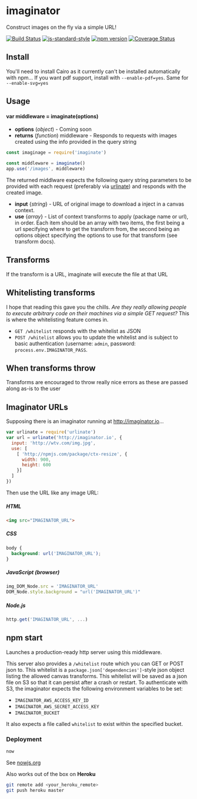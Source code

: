 # imaginator

Construct images on the fly via a simple URL!

<!-- VDOC.badges travis; standard; npm; coveralls -->
<!-- DON'T EDIT THIS SECTION (including comments), INSTEAD RE-RUN `vdoc` TO UPDATE -->
[![Build Status](https://travis-ci.org/vigour-io/imaginate.svg?branch=master)](https://travis-ci.org/vigour-io/imaginate)
[![js-standard-style](https://img.shields.io/badge/code%20style-standard-brightgreen.svg)](http://standardjs.com/)
[![npm version](https://badge.fury.io/js/imaginate.svg)](https://badge.fury.io/js/imaginate)
[![Coverage Status](https://coveralls.io/repos/github/vigour-io/imaginate/badge.svg?branch=master)](https://coveralls.io/github/vigour-io/imaginate?branch=master)

<!-- VDOC END -->

## Install

You'll need to install Cairo as it currently can't be installed automatically with npm... If you want pdf support, install with `--enable-pdf=yes`. Same for `--enable-svg=yes`

## Usage

<!-- VDOC.jsdoc imaginate -->
<!-- DON'T EDIT THIS SECTION (including comments), INSTEAD RE-RUN `vdoc` TO UPDATE -->
#### var middleware = imaginate(options)
- **options** (*object*) - Coming soon
- **returns** (*function*) middleware - Responds to requests with images created using the info provided in the query string

<!-- VDOC END -->

```javascript
const imaginage = require('imaginate')

const middleware = imaginate()
app.use('/images', middleware)
```

The returned middlware expects the following query string parameters to be provided with each request (preferably via [urlinate](npmjs.com/package/urlinate)) and responds with the created image.
  - **input** {*string*} - URL of original image to download a inject in a canvas context.
  - **use** {*array*} - List of context transforms to apply (package name or url), in order. Each item should be an array with two items, the first being a url specifying where to get the transform from, the second being an options object specifying the options to use for that transform (see transform docs).

## Transforms

If the transform is a URL, imaginate will execute the file at that URL

## Whitelisting transforms

I hope that reading this gave you the chills. *Are they really allowing people to execute arbitrary code on their machines via a simple GET request?* This is where the whitelisting feature comes in.

- `GET /whitelist` responds with the whitelist as JSON
- `POST /whitelist` allows you to update the whitelist and is subject to basic authentication (username: `admin`, password: `process.env.IMAGINATOR_PASS`.

## When transforms throw

Transforms are encouraged to throw really nice errors as these are passed along as-is to the user

## Imaginator URLs

Supposing there is an imaginator running at http://imaginator.io...

```javascript
var urlinate = require('urlinate')
var url = urlinate('http://imaginator.io', {
  input: 'http://wtv.com/img.jpg',
  use: [
    [ 'http://npmjs.com/package/ctx-resize', {
      width: 900,
      height: 600
    }]
  ]
})
```

Then use the URL like any image URL:

##### HTML
```html
<img src="IMAGINATOR_URL">
```

##### CSS
```css
body {
  background: url('IMAGINATOR_URL');
}
```

##### JavaScript (browser)
```javascript
img_DOM_Node.src = 'IMAGINATOR_URL'
DOM_Node.style.background = "url('IMAGINATOR_URL')"
```

##### Node.js
```javascript
http.get('IMAGINATOR_URL', ...)
```

## npm start

Launches a production-ready http server using this middleware.

This server also provides a `/whitelist` route which you can GET or POST json to. This whitelist is a `package.json['dependencies']`-style json object listing the allowed canvas transforms. This whitelist will be saved as a json file on S3 so that it can persist after a crash or restart. To authenticate with S3, the imaginator expects the following environment variables to be set:

- `IMAGINATOR_AWS_ACCESS_KEY_ID`
- `IMAGINATOR_AWS_SECRET_ACCESS_KEY`
- `IMAGINATOR_BUCKET`

It also expects a file called `whitelist` to exist within the specified bucket.

### Deployment

```sh
now
```
See [nowjs.org](nowjs.org)

Also works out of the box on **Heroku**

```sh
git remote add <your_heroku_remote>
git push heroku master
```

